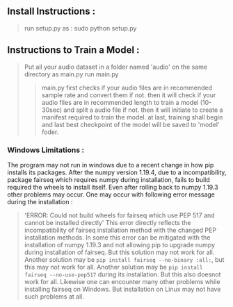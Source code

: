 ## Install Instructions :
> run setup.py as : sudo python setup.py
 
## Instructions to Train a Model :

> Put all your audio dataset in a folder named 'audio' on the same directory as main.py
> run main.py
  >> main.py first checks if your audio files are in recommended sample rate and convert them if not.
  >> then it will check if your audio files are in recommended length to train a model (10-30sec) and split a audio file if not.
  >> then it will initiate to create a manifest required to train the model.
  >> at last, training shall begin and last best checkpoint of the model will be saved to 'model' foder.

### Windows Limitations :

The program may not run in windows due to a recent change in how pip installs its packages.
After the numpy version 1.19.4, due to a incompatibility, package fairseq which requires numpy during installation,
fails to build required the wheels to install itself. Even after rolling back to numpy 1.19.3 other problems may occur.
One may occur with following error message during the installation :
> 'ERROR: Could not build wheels for fairseq which use PEP 517 and cannot be installed directly'
This error directly reflects the incompatibility of fairseq installation method with the changed PEP installation methods.
In some this error can be mitigated with the installation of numpy 1.19.3 and not allowing pip to upgrade numpy during 
installation of fairseq. But this solution may not work for all.
Another solution may be `pip install fairseq --no-binary :all:`, but this may not work for all.
Another solution may be `pip install fairseq --no-use-pep517` during its installation. But this also doesnot work for all.
Likewise one can encounter many other problems while installing fairseq on Windows.
But installation on Linux may not have such problems at all.